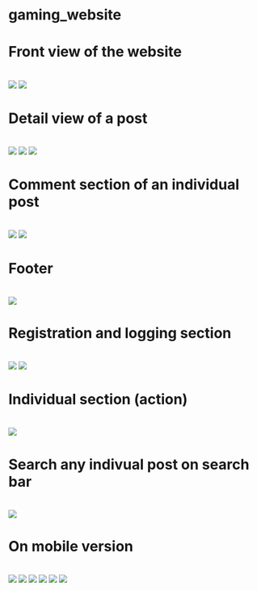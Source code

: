 # gaming_website


# Front view of the website
# 
# 
![](https://github.com/Ridowan-sajid/gaming_website/blob/master/images/Screenshot%20(415).png)
![](https://github.com/Ridowan-sajid/gaming_website/blob/master/images/Screenshot%20(416).png)
# Detail view of a post
#
#
![](https://github.com/Ridowan-sajid/gaming_website/blob/master/images/Screenshot%20(417).png)
![](https://github.com/Ridowan-sajid/gaming_website/blob/master/images/Screenshot%20(418).png)
![](https://github.com/Ridowan-sajid/gaming_website/blob/master/images/Screenshot%20(419).png)
# Comment section of an individual post
#
#
![](https://github.com/Ridowan-sajid/gaming_website/blob/master/images/Screenshot%20(420).png)
![](https://github.com/Ridowan-sajid/gaming_website/blob/master/images/Screenshot%20(421).png)
# Footer
#
#
![](https://github.com/Ridowan-sajid/gaming_website/blob/master/images/Screenshot%20(422).png)
# Registration and logging section
#
#
![](https://github.com/Ridowan-sajid/gaming_website/blob/master/images/Screenshot%20(423).png)
![](https://github.com/Ridowan-sajid/gaming_website/blob/master/images/Screenshot%20(424).png)
# Individual section (action)
#
#
![](https://github.com/Ridowan-sajid/gaming_website/blob/master/images/Screenshot%20(425).png)
# Search any indivual post on search bar
#
#
![](https://github.com/Ridowan-sajid/gaming_website/blob/master/images/Screenshot%20(432).png)
# On mobile version
#
#
![](https://github.com/Ridowan-sajid/gaming_website/blob/master/images/Screenshot%20(426).png)
![](https://github.com/Ridowan-sajid/gaming_website/blob/master/images/Screenshot%20(427).png)
![](https://github.com/Ridowan-sajid/gaming_website/blob/master/images/Screenshot%20(428).png)
![](https://github.com/Ridowan-sajid/gaming_website/blob/master/images/Screenshot%20(429).png)
![](https://github.com/Ridowan-sajid/gaming_website/blob/master/images/Screenshot%20(430).png)
![](https://github.com/Ridowan-sajid/gaming_website/blob/master/images/Screenshot%20(431).png)
